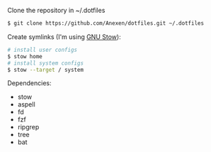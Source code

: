 Clone the repository in ~/.dotfiles

```bash
$ git clone https://github.com/Anexen/dotfiles.git ~/.dotfiles
```

Create symlinks (I'm using [GNU Stow](https://www.gnu.org/software/stow/)):

```bash
# install user configs
$ stow home
# install system configs
$ stow --target / system
```

Dependencies:
* stow
* aspell
* fd
* fzf
* ripgrep
* tree
* bat
